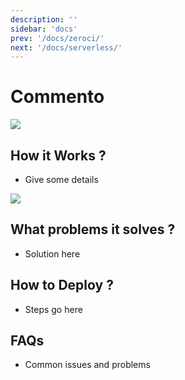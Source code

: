 ```yaml
---
description: ''
sidebar: 'docs'
prev: '/docs/zeroci/'
next: '/docs/serverless/'
---
```


# Commento

![](https://now10.threefold.io/commento.png)

## How it Works ?

- Give some details

![](https://now10.threefold.io/commento2.png)

## What problems it solves ?

- Solution here

## How to Deploy ?

- Steps go here 

## FAQs

- Common issues and problems
